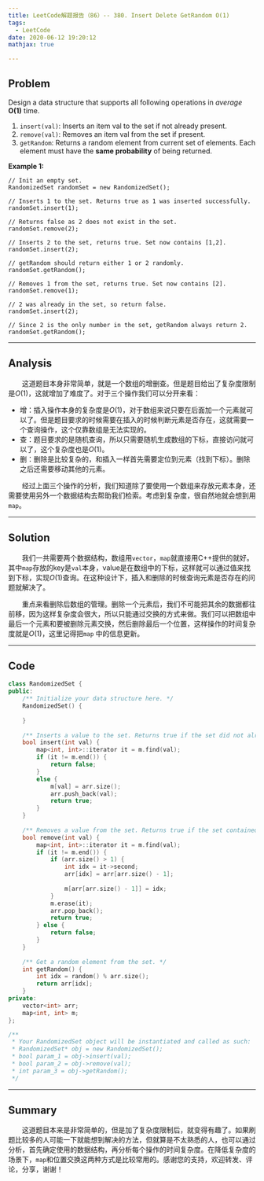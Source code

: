 ```yaml
---
title: LeetCode解题报告（86）-- 380. Insert Delete GetRandom O(1)
tags:
  - LeetCode
date: 2020-06-12 19:20:12
mathjax: true

---
```


## Problem

Design a data structure that supports all following operations in *average* **O(1)** time.

1. `insert(val)`: Inserts an item val to the set if not already present.
2. `remove(val)`: Removes an item val from the set if present.
3. `getRandom`: Returns a random element from current set of elements. Each element must have the **same probability** of being returned.

<!-- more -->

**Example 1:**

```
// Init an empty set.
RandomizedSet randomSet = new RandomizedSet();

// Inserts 1 to the set. Returns true as 1 was inserted successfully.
randomSet.insert(1);

// Returns false as 2 does not exist in the set.
randomSet.remove(2);

// Inserts 2 to the set, returns true. Set now contains [1,2].
randomSet.insert(2);

// getRandom should return either 1 or 2 randomly.
randomSet.getRandom();

// Removes 1 from the set, returns true. Set now contains [2].
randomSet.remove(1);

// 2 was already in the set, so return false.
randomSet.insert(2);

// Since 2 is the only number in the set, getRandom always return 2.
randomSet.getRandom();
```

------

## Analysis

&emsp;&emsp;这道题目本身非常简单，就是一个数组的增删查。但是题目给出了复杂度限制是$O(1)$，这就增加了难度了。对于三个操作我们可以分开来看：

- 增：插入操作本身的复杂度是$O(1)$，对于数组来说只要在后面加一个元素就可以了。但是题目要求的时候需要在插入的时候判断元素是否存在，这就需要一个查询操作，这个仅靠数组是无法实现的。
- 查：题目要求的是随机查询，所以只需要随机生成数组的下标，直接访问就可以了，这个复杂度也是$O(1)$。
- 删：删除是比较复杂的，和插入一样首先需要定位到元素（找到下标）。删除之后还需要移动其他的元素。

&emsp;&emsp;经过上面三个操作的分析，我们知道除了要使用一个数组来存放元素本身，还需要使用另外一个数据结构去帮助我们检索。考虑到复杂度，很自然地就会想到用`map`。

------

## Solution

&emsp;&emsp;我们一共需要两个数据结构，数组用`vector`，`map`就直接用C++提供的就好。其中`map`存放的key是`val`本身，value是在数组中的下标，这样就可以通过值来找到下标，实现$O(1)$查询。在这种设计下，插入和删除的时候查询元素是否存在的问题就解决了。

&emsp;&emsp;重点来看删除后数组的管理。删除一个元素后，我们不可能把其余的数据都往前移，因为这样复杂度会很大，所以只能通过交换的方式来做。我们可以把数组中最后一个元素和要被删除元素交换，然后删除最后一个位置，这样操作的时间复杂度就是$O(1)$，这里记得把`map` 中的信息更新。

------

## Code

```c++
class RandomizedSet {
public:
    /** Initialize your data structure here. */
    RandomizedSet() {
        
    }
    
    /** Inserts a value to the set. Returns true if the set did not already contain the specified element. */
    bool insert(int val) {
        map<int, int>::iterator it = m.find(val);
        if (it != m.end()) {
            return false;
        }
        else {
            m[val] = arr.size();
            arr.push_back(val);
            return true;
        }
    }
    
    /** Removes a value from the set. Returns true if the set contained the specified element. */
    bool remove(int val) {
        map<int, int>::iterator it = m.find(val);
        if (it != m.end()) {
            if (arr.size() > 1) {
                int idx = it->second;
                arr[idx] = arr[arr.size() - 1];
            
                m[arr[arr.size() - 1]] = idx;
            }
            m.erase(it);
            arr.pop_back();
            return true;
        } else {
            return false;
        }
    }
    
    /** Get a random element from the set. */
    int getRandom() {
        int idx = random() % arr.size();
        return arr[idx];
    }
private:
    vector<int> arr;
    map<int, int> m;
};

/**
 * Your RandomizedSet object will be instantiated and called as such:
 * RandomizedSet* obj = new RandomizedSet();
 * bool param_1 = obj->insert(val);
 * bool param_2 = obj->remove(val);
 * int param_3 = obj->getRandom();
 */
```

------

## Summary

 &emsp;&emsp;这道题目本来是非常简单的，但是加了复杂度限制后，就变得有趣了。如果刷题比较多的人可能一下就能想到解决的方法，但就算是不太熟悉的人，也可以通过分析，首先确定使用的数据结构，再分析每个操作的时间复杂度。在降低复杂度的场景下，`map`和位置交换这两种方式是比较常用的。感谢您的支持，欢迎转发、评论，分享，谢谢！
